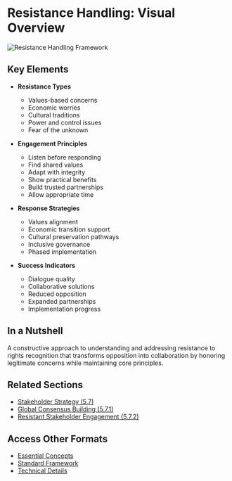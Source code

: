 # Resistance Handling: Visual Overview

![Resistance Handling Framework](/images/framework/ethics/resistance-handling-en.svg)

## Key Elements

- **Resistance Types**
  - Values-based concerns
  - Economic worries
  - Cultural traditions
  - Power and control issues
  - Fear of the unknown

- **Engagement Principles**
  - Listen before responding
  - Find shared values
  - Adapt with integrity
  - Show practical benefits
  - Build trusted partnerships
  - Allow appropriate time

- **Response Strategies**
  - Values alignment
  - Economic transition support
  - Cultural preservation pathways
  - Inclusive governance
  - Phased implementation

- **Success Indicators**
  - Dialogue quality
  - Collaborative solutions
  - Reduced opposition
  - Expanded partnerships
  - Implementation progress

## In a Nutshell

A constructive approach to understanding and addressing resistance to rights recognition that transforms opposition into collaboration by honoring legitimate concerns while maintaining core principles.

## Related Sections
- [Stakeholder Strategy (5.7)](/framework/docs/implementation/ethics/visual/5.7-stakeholder-strategy)
- [Global Consensus Building (5.7.1)](/framework/docs/implementation/ethics/visual/5.7.1-consensus-building)
- [Resistant Stakeholder Engagement (5.7.2)](/framework/docs/implementation/ethics/visual/5.7.2-resistant-stakeholder)

## Access Other Formats
- [Essential Concepts](/framework/docs/implementation/ethics/essential/5.8-resistance-handling)
- [Standard Framework](/framework/docs/implementation/ethics/standard/5.8-resistance-handling)
- [Technical Details](/framework/docs/implementation/ethics/technical/5.8-resistance-handling)
